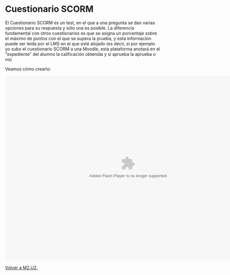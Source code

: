 
# Cuestionario SCORM

El Cuestionario SCORM es un test, en el que a una pregunta se dan varias opciones para su respuesta y sólo una es posible. La diferencia fundamental con otros cuestionarios es que se asigna un porcentaje sobre el máximo de puntos con el que se supera la prueba, y esta información puede ser leída por el LMS en el que esté alojado (es decir, si por ejemplo yo subo el cuestionario SCORM a una Moodle, esta plataforma anotará en el "expediente" del alumno la calificación obtenida y si aprueba la aprueba o no)

Veamos cómo crearlo:

<object data="http://aularagon.catedu.es/materialesaularagon2013/herramelabor/tm2/iD_SCORM.swf" height="600" style="display: block; margin-left: auto; margin-right: auto;" type="application/x-shockwave-flash" width="800"><param name="src" value="http://aularagon.catedu.es/materialesaularagon2013/herramelabor/tm2/iD_SCORM.swf"/></object>

[Volver a M2.U2.](u2_idevices_de_ejercicios_y__examen_scorm.html)

